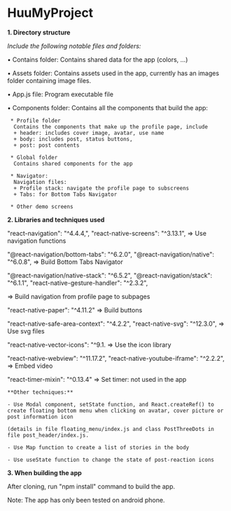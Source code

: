 # HuuMyProject



**1.	Directory structure**

_Include the following notable files and folders:_

•	Contains folder: Contains shared data for the app (colors, ...)

•	Assets folder: Contains assets used in the app, currently has an images folder containing image files.

•	App.js file: Program executable file

•	Components folder: 
    Contains all the components that build the app:    
    
     * Profile folder 
      Contains the components that make up the profile page, include
      + header: includes cover image, avatar, use name
      + body: includes post, status buttons,
      + post: post contents

     * Global folder
      Contains shared components for the app

     * Navigator: 
      Navigation files:
      + Profile stack: navigate the profile page to subscreens
      + Tabs: for Bottom Tabs Navigator

     * Other demo screens


**2.	 Libraries and techniques used**

   "react-navigation": "^4.4.4,",
   "react-native-screens": "^3.13.1",
    => Use navigation functions

   "@react-navigation/bottom-tabs": "^6.2.0",
   "@react-navigation/native": "^6.0.8",
    => Build Bottom Tabs Navigator


   "@react-navigation/native-stack": "^6.5.2",
   "@react-navigation/stack": "^6.1.1",
   "react-native-gesture-handler": "^2.3.2",
   
 => Build navigation from profile page to subpages



  "react-native-paper": "^4.11.2"
    => Build buttons

  "react-native-safe-area-context": "^4.2.2",
  "react-native-svg": "^12.3.0",
    => Use svg files

  "react-native-vector-icons": "^9.1.
    => Use the icon library

  "react-native-webview": "^11.17.2",
  "react-native-youtube-iframe": "^2.2.2",
    => Embed video

  "react-timer-mixin": "^0.13.4" 
    => Set timer: not used in the app

    **Other techniques:**

    - Use Modal component, setState function, and React.createRef() to create floating bottom menu when clicking on avatar, cover picture or post information icon
    
    (details in file floating_menu/index.js and class PostThreeDots in file post_header/index.js.

    - Use Map function to create a list of stories in the body

    - Use useState function to change the state of post-reaction icons



**3.	When building the app**


After cloning, run "npm install" command to build the app.

Note: The app has only been tested on android phone.

